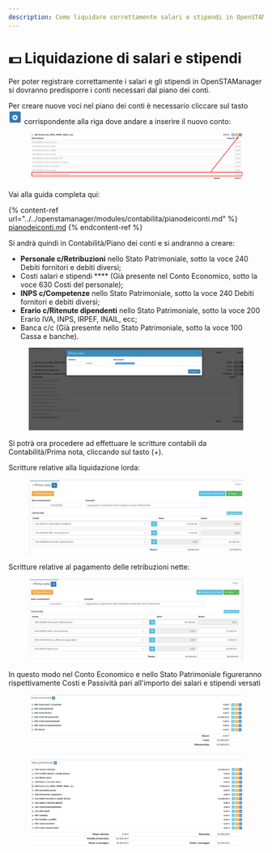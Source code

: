 ```yaml
---
description: Come liquidare correttamente salari e stipendi in OpenSTAManager
---
```


# 💵 Liquidazione di salari e stipendi

Per poter registrare correttamente i salari e gli stipendi in OpenSTAManager si dovranno predisporre i conti necessari dal piano dei conti.

Per creare nuove voci nel piano dei conti è necessario cliccare sul tasto <img src="../../.gitbook/assets/immagine (212).png" alt="" data-size="original"> corrispondente alla riga dove andare a inserire il nuovo conto:

<figure><img src="../../.gitbook/assets/immagine (214).png" alt=""><figcaption></figcaption></figure>

Vai alla guida completa qui:

{% content-ref url="../../openstamanager/modules/contabilita/pianodeiconti.md" %}
[pianodeiconti.md](../../openstamanager/modules/contabilita/pianodeiconti.md)
{% endcontent-ref %}

Si andrà quindi in Contabilità/Piano dei conti e si andranno a creare:

* **Personale c/Retribuzioni** nello Stato Patrimoniale, sotto la voce 240 Debiti fornitori e debiti diversi;
* Costi salari e stipendi **** (Già presente nel Conto Economico, sotto la voce 630 Costi del personale);
* **INPS c/Competenze** nello Stato Patrimoniale, sotto la voce 240 Debiti fornitori e debiti diversi;
* **Erario c/Ritenute dipendenti** nello Stato Patrimoniale, sotto la voce 200 Erario IVA, INPS, IRPEF, INAIL, ecc;
* Banca c/c (Già presente nello Stato Patrimoniale, sotto la voce 100 Cassa e banche).

<figure><img src="../../.gitbook/assets/immagine (223).png" alt=""><figcaption></figcaption></figure>

Si potrà ora procedere ad effettuare le scritture contabili da Contabilità/Prima nota, cliccando sul tasto (+).

Scritture relative alla liquidazione lorda:

<figure><img src="../../.gitbook/assets/immagine (228).png" alt=""><figcaption></figcaption></figure>

Scritture relative al pagamento delle retribuzioni nette:

<figure><img src="../../.gitbook/assets/immagine (376).png" alt=""><figcaption></figcaption></figure>

In questo modo nel Conto Economico e nello Stato Patrimoniale figureranno rispettivamente Costi e Passività pari all'importo dei salari e stipendi versati

<figure><img src="../../.gitbook/assets/immagine (115).png" alt=""><figcaption></figcaption></figure>

<figure><img src="../../.gitbook/assets/immagine (382).png" alt=""><figcaption></figcaption></figure>
